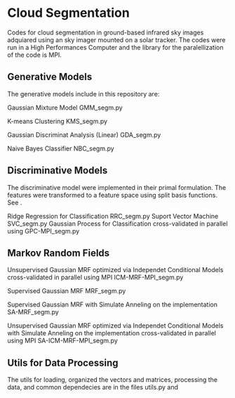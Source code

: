 # Cloud Segmentation

Codes for cloud segmentation in ground-based infrared sky images adquiared using an sky imager mounted on a solar tracker. The codes were run in a High Performances Computer and the library for the paralellization of the code is MPI.

## Generative Models

The generative models include in this repository are: 

Gaussian Mixture Model GMM_segm.py

K-means Clustering KMS_segm.py

Gaussian Discriminat Analysis (Linear) GDA_segm.py

Naive Bayes Classifier NBC_segm.py

## Discriminative Models

The discriminative model were implemented in their primal formulation. The features were transformed to a feature space using split basis functions. See .

Ridge Regression for Classification RRC_segm.py
Suport Vector Machine SVC_segm.py
Gaussian Process for Classification cross-validated in parallel using  GPC-MPI_segm.py

## Markov Random Fields

Unsupervised Gaussian MRF optimized via Independet Conditional Models cross-validated in parallel using MPI ICM-MRF-MPI_segm.py

Supervised Gaussian MRF MRF_segm.py

Supervised Gaussian MRF with Simulate Anneling on the implementation SA-MRF_segm.py

Unsupervised Gaussian MRF optimized via Independet Conditional Models with Simulate Anneling on the implementation cross-validated in parallel using MPI SA-ICM-MRF-MPI_segm.py


## Utils for Data Processing 

The utils for loading, organized the vectors and matrices, processing the data, and common dependecies are in the files utils.py and 
